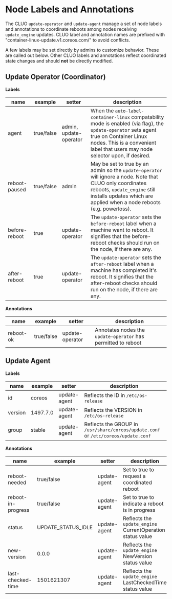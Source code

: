# Node Labels and Annotations

The CLUO `update-operator` and `update-agent` manage a set of node labels and annotations to coordinate reboots among nodes receiving `update_engine` updates. CLUO label and annotation names are prefixed with "container-linux-update.v1.coreos.com/" to avoid conflicts.

A few labels may be set directly by admins to customize behavior. These are called out below. Other CLUO labels and annotations reflect coordinated state changes and should **not** be directly modified.

## Update Operator (Coordinator)

**Labels**

| name  | example    | setter | description |
|-------|------------|--------|---------------|
| agent | true/false | admin, update-operator | When the `auto-label-container-linux` compatability mode is enabled (via flag), the `update-operator` sets agent true on Container Linux nodes. This is a convenient label that users may node selector upon, if desired. |
| reboot-paused  | true/false | admin | May be set to true by an admin so the `update-operator` will ignore a node. Note that CLUO only coordinates reboots, `update_engine` still installs updates which are applied when a node reboots (e.g. powerloss). |
| before-reboot | true | update-operator | The `update-operator` sets the `before-reboot` label when a machine want to reboot. It signifies that the before-reboot checks should run on the node, if there are any. |
| after-reboot | true | update-operator | The `update-operator` sets the `after-reboot` label when a machine has completed it's reboot. It signifies that the after-reboot checks should run on the node, if there are any. |

**Annotations**

| name      | example    | setter | description |
|-----------|------------|--------|-------------|
| reboot-ok | true/false | update-operator | Annotates nodes the `update-operator` has permitted to reboot |

## Update Agent

**Labels**

| name | example | setter           | description |
|------|---------|------------------|-------------|
| id   | coreos  |  update-agent    | Reflects the ID in `/etc/os-release` |
| version | 1497.7.0 | update-agent | Reflects the VERSION in `/etc/os-release` |
| group | stable | update-agent     | Reflects the GROUP in `/usr/share/coreos/update.conf` or `/etc/coreos/update.conf` |

**Annotations**

| name | example | setter           | description |
|------|---------|------------------|-------------|
| reboot-needed  | true/false | update-agent | Set to true to request a coordinated reboot |
| reboot-in-progress | true/false | update-agent | Set to true to indicate a reboot is in progress |
| status | UPDATE_STATUS_IDLE | update-agent | Reflects the `update_engine` CurrentOperation status value |
| new-version       | 0.0.0      | update-agent | Reflects the `update_engine` NewVersion status value |
| last-checked-time | 1501621307 | update-agent | Reflects the `update_engine` LastCheckedTime status value |

